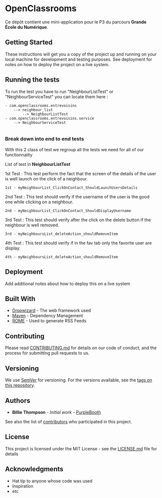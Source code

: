 # OpenClassrooms

Ce dépôt contient une mini-application pour le P3 du parcours **Grande École du Numérique**.

## Getting Started

These instructions will get you a copy of the project up and running on your local machine for development and testing purposes. See deployment for notes on how to deploy the project on a live system.


## Running the tests

To run the test you have to run "NeighbourListTest" or "NeighbourServiceTest" you can locate them here :

```
- com.openclassrooms.entrevoisins
	--> neighbour_list 
		--> NeighbourListTest
- com.openclassrooms.entrevoisins.service
	--> NeighbourServiceTest
		
```

### Break down into end to end tests

With this 2 class of test we regroup all the tests we need for all of our functionnality

List of test in **NeighbourListTest**

1st Test : This test perform the fact that the screen of the details of the user is well launch on the click of a neighbour.
```
1st - myNeighbourList_ClickOnContact_ShouldLaunchUsersDetails
```

2nd Test : This test should verify if the username of the user is the good one while clicking on a neighbour.
```
2nd - myNeighbourList_ClickOnContact_ShouldDisplayUsername
```

3rd Test : This test should verify after the click on the delete button if the neighbour is well removed.
```
3rd - myNeighboursList_deleteAction_shouldRemoveItem
```

4th Test : This test should verify if in the fav tab only the favorite user are display.
```
4th - myNeighboursList_deleteAction_shouldRemoveItem
```

## Deployment

Add additional notes about how to deploy this on a live system

## Built With

* [Dropwizard](http://www.dropwizard.io/1.0.2/docs/) - The web framework used
* [Maven](https://maven.apache.org/) - Dependency Management
* [ROME](https://rometools.github.io/rome/) - Used to generate RSS Feeds

## Contributing

Please read [CONTRIBUTING.md](https://gist.github.com/PurpleBooth/b24679402957c63ec426) for details on our code of conduct, and the process for submitting pull requests to us.

## Versioning

We use [SemVer](http://semver.org/) for versioning. For the versions available, see the [tags on this repository](https://github.com/your/project/tags). 

## Authors

* **Billie Thompson** - *Initial work* - [PurpleBooth](https://github.com/PurpleBooth)

See also the list of [contributors](https://github.com/your/project/contributors) who participated in this project.

## License

This project is licensed under the MIT License - see the [LICENSE.md](LICENSE.md) file for details

## Acknowledgments

* Hat tip to anyone whose code was used
* Inspiration
* etc

